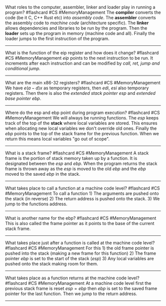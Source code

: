 What roles to the computer, assembler, linker and loader play in running a program? #flashcard #CS #MemoryManagement
	The **compiler** converts the code (be it C, C++ Rust etc) into *assembly code*. The **assembler** converts the assembly code to *machine code* (architecture specific). The **linker** allows dependencies and libraries to be run by the program. Then the **loader** sets up the program in memory (machine code and all). Finally the loader jumps to the first instruction of the program.

---
What is the function of the eip register and how does it change? #flashcard #CS #MemoryManagement 
	$eip$ points to the next instruction to be run. It increments after each instruction and can be modified by *call, ret, jump and conditional jump*.

---
What are the main x86-32 registers?  #flashcard #CS #MemoryManagement 
	We have $e(a-d)x$ as temporary registers, then $edi$, $esi$ also temporary registers. Then there is also the *extended stack pointer* $esp$ and *extended base pointer* $ebp$.

---
Where do the esp and ebp point during program execution?  #flashcard #CS #MemoryManagement 
	We will always be running functions. The $esp$ keeps track of the top of the **stack** where local variables are stored. This ensures when allocating new local variables we don't override old ones. Finally the $ebp$ points to the top of the stack frame for the previous function. When we return this means local variables "go out of scope".

---
What is a stack frame?  #flashcard #CS #MemoryManagement 
	A stack frame is the portion of stack memory taken up by a function. It is designated between the $esp$ and $ebp$. When the program returns the stack frame is thrown away as the $esp$ is moved to the old $ebp$ and the $ebp$ moved to the saved $ebp$ in the stack.

---
What takes place to call a function at a machine code level?  #flashcard #CS #MemoryManagement 
	To call a function 1) The arguments are pushed onto the stack (in reverse) 2) The return address is pushed onto the stack. 3) We jump to the functions address.

---
What is another name for the ebp?  #flashcard #CS #MemoryManagement 
	This is also called the frame pointer as it points to the base of the current stack frame.

---
What takes place just after a function is called at the machine code level?  #flashcard #CS #MemoryManagement 
	For this 1) the old frame pointer is pushed into the stack (making a new frame for this function) 2) The frame pointer $ebp$ is set to the start of the stack ($esp$) 3) Any local variables are pushed onto the stack making room for them.

---
What takes place as a function returns at the machine code level?  #flashcard #CS #MemoryManagement 
	At a machine code level first the previous stack frame is reset  $esp=ebp$ then $ebp$ is set to the saved frame pointer for the last function. Then we jump to the return address.

---
